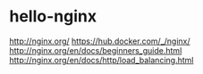 # hello-nginx
http://nginx.org/
https://hub.docker.com/_/nginx/
http://nginx.org/en/docs/beginners_guide.html
http://nginx.org/en/docs/http/load_balancing.html
